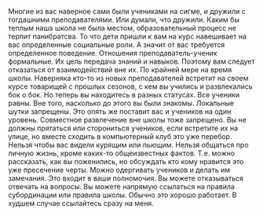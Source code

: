 Многие из вас наверное сами были учениками на сигме, и дружили с тогдашними преподавателями. Или думали, что дружили. Каким бы теплым наша школа не была местом, образовательный процесс не терпит панибратсва. То что дети пришли к вам на курс навешивает на вас определенные социальные роли. А значит от вас требуется определенное поведение. Отношения преподаватель-ученик формальные. Их цель передача знаний и навыков. Поэтому вам следует отказаться от взаимодействий вне их. По крайней мере на время школы. Наверняка кто-то из новых преподавателей встретит на своем курсе товарищей с прошлых сезонов, с кем вы учились и развлекались бок о бок. Но теперь вы находитесь в разных статусах. 
Все ученики равны. Вне того, насколько до этого вы были знакомы. 
Локальные шутки запрещены. Это опять же поставит вас и учеников на один уровень.
Совместное развлечение вне школы тоже запрещено. Вы не должны прятаться или сторониться учеников, если встретите их на улице, но вместе сходить в компьютерный клуб это уже перебор.
Нельзя чтобы вас видели курящим или пьющим. 
Нельзя общаться про личную жизнь, кроме каких-то общеизвестных фактов. Т.е. можно рассказать, как вы поженились, но обсуждать кто кому нравится это уже пресечение черты.
Можно одергивать учеников и делать им замечания. Это входит в ваши полномочия.
Вы можете отказываться отвечать на вопросы.
Вы можете напрямую ссылаться на правила субординации или правила школы. Обычно это хорошо работает.
В худшем случае ссылайтесь сразу на меня.